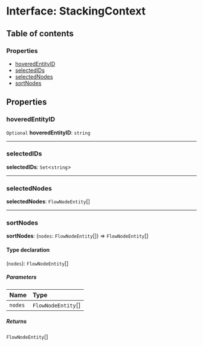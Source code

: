 # Interface: StackingContext

## Table of contents

### Properties

* [hoveredEntityID](/auto-docs/free-stack-plugin/interfaces/StackingContext.md#hoveredentityid)
* [selectedIDs](/auto-docs/free-stack-plugin/interfaces/StackingContext.md#selectedids)
* [selectedNodes](/auto-docs/free-stack-plugin/interfaces/StackingContext.md#selectednodes)
* [sortNodes](/auto-docs/free-stack-plugin/interfaces/StackingContext.md#sortnodes)

## Properties

### hoveredEntityID

`Optional` **hoveredEntityID**: `string`

***

### selectedIDs

**selectedIDs**: `Set`<`string`>

***

### selectedNodes

**selectedNodes**: `FlowNodeEntity`\[]

***

### sortNodes

**sortNodes**: (`nodes`: `FlowNodeEntity`\[]) => `FlowNodeEntity`\[]

#### Type declaration

(`nodes`): `FlowNodeEntity`\[]

##### Parameters

| Name | Type |
| :------ | :------ |
| `nodes` | `FlowNodeEntity`\[] |

##### Returns

`FlowNodeEntity`\[]
